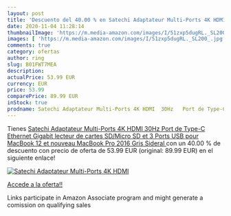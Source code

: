 ```yaml
---
layout: post
title: 'Descuento del 40.00 % en Satechi Adaptateur Multi-Ports 4K HDMI  '
date: 2020-11-04 11:28:14
thumbnailImage: 'https://m.media-amazon.com/images/I/51zxp5dugRL._SL200_.jpg'
images: [ 'https://m.media-amazon.com/images/I/51zxp5dugRL._SL200_.jpg' ]
comments: true
category: ofertas
author: ring
slug: B01FWT7MEA
description:
actualPrice: 53.99 EUR
currency: EUR
price: 53.99
comparePrice: 89.99 EUR
inStock: true
prodname: Satechi Adaptateur Multi-Ports 4K HDMI  30Hz   Port de Type-C  Ethernet Gigabit  lecteur de cartes SD/Micro SD  et 3 Ports USB pour MacBook 12 et nouveau MacBook Pro 2016  Gris Sideral 
---
```


Tienes [Satechi Adaptateur Multi-Ports 4K HDMI  30Hz   Port de Type-C  Ethernet Gigabit  lecteur de cartes SD/Micro SD  et 3 Ports USB pour MacBook 12 et nouveau MacBook Pro 2016  Gris Sideral ](https://www.amazon.fr/dp/B01FWT7MEA/?tag=tolees0d-21) con un 40.00 % de descuento con precio de oferta de 53.99 EUR (original: 89.99 EUR) en el siguiente enlace!

[![Satechi Adaptateur Multi-Ports 4K HDMI  ](https://m.media-amazon.com/images/I/51zxp5dugRL._SL200_.jpg)](https://www.amazon.fr/dp/B01FWT7MEA/?tag=tolees0d-21)

[Accede a la oferta!!](https://www.amazon.fr/dp/B01FWT7MEA/?tag=tolees0d-21)

Links participate in Amazon Associate program and might generate a comission on qualifying sales


